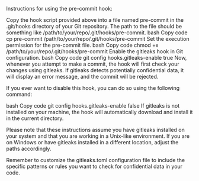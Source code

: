 Instructions for using the pre-commit hook:

Copy the hook script provided above into a file named pre-commit in the .git/hooks directory of your Git repository. The path to the file should be something like /path/to/your/repo/.git/hooks/pre-commit.
bash
Copy code
cp pre-commit /path/to/your/repo/.git/hooks/pre-commit
Set the execution permission for the pre-commit file.
bash
Copy code
chmod +x /path/to/your/repo/.git/hooks/pre-commit
Enable the gitleaks hook in Git configuration.
bash
Copy code
git config hooks.gitleaks-enable true
Now, whenever you attempt to make a commit, the hook will first check your changes using gitleaks. If gitleaks detects potentially confidential data, it will display an error message, and the commit will be rejected.

If you ever want to disable this hook, you can do so using the following command:

bash
Copy code
git config hooks.gitleaks-enable false
If gitleaks is not installed on your machine, the hook will automatically download and install it in the current directory.

Please note that these instructions assume you have gitleaks installed on your system and that you are working in a Unix-like environment. If you are on Windows or have gitleaks installed in a different location, adjust the paths accordingly.

Remember to customize the gitleaks.toml configuration file to include the specific patterns or rules you want to check for confidential data in your code.
